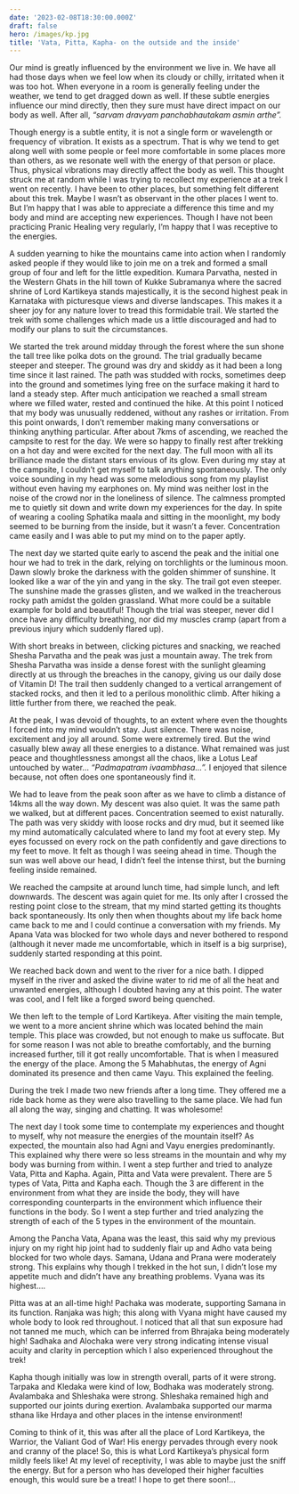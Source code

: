 ```yaml
---
date: '2023-02-08T18:30:00.000Z'
draft: false
hero: /images/kp.jpg
title: 'Vata, Pitta, Kapha- on the outside and the inside'
---
```


Our mind is greatly influenced by the environment we live in. We have all had those days when we feel low when its cloudy or chilly, irritated when it was too hot. When everyone in a room is generally feeling under the weather, we tend to get dragged down as well. If these subtle energies influence our mind directly, then they sure must have direct impact on our body as well. After all, *“sarvam dravyam panchabhautakam asmin arthe”.*

Though energy is a subtle entity, it is not a single form or wavelength or frequency of vibration. It exists as a spectrum. That is why we tend to get along well with some people or feel more comfortable in some places more than others, as we resonate well with the energy of that person or place. Thus, physical vibrations may directly affect the body as well. This thought struck me at random while I was trying to recollect my experience at a trek I went on recently. I have been to other places, but something felt different about this trek. Maybe I wasn’t as observant in the other places I went to. But I’m happy that I was able to appreciate a difference this time and my body and mind are accepting new experiences. Though I have not been practicing Pranic Healing very regularly, I’m happy that I was receptive to the energies.

A sudden yearning to hike the mountains came into action when I randomly asked people if they would like to join me on a trek and formed a small group of four and left for the little expedition. Kumara Parvatha, nested in the Western Ghats in the hill town of Kukke Subramanya where the sacred shrine of Lord Kartikeya stands majestically, it is the second highest peak in Karnataka with picturesque views and diverse landscapes. This makes it a sheer joy for any nature lover to tread this formidable trail. We started the trek with some challenges which made us a little discouraged and had to modify our plans to suit the circumstances.

We started the trek around midday through the forest where the sun shone the tall tree like polka dots on the ground. The trial gradually became steeper and steeper. The ground was dry and skiddy as it had been a long time since it last rained. The path was studded with rocks, sometimes deep into the ground and sometimes lying free on the surface making it hard to land a steady step. After much anticipation we reached a small stream where we filled water, rested and continued the hike. At this point I noticed that my body was unusually reddened, without any rashes or irritation. From this point onwards, I don’t remember making many conversations or thinking anything particular. After about 7kms of ascending, we reached the campsite to rest for the day. We were so happy to finally rest after trekking on a hot day and were excited for the next day. The full moon with all its brilliance made the distant stars envious of its glow. Even during my stay at the campsite, I couldn’t get myself to talk anything spontaneously. The only voice sounding in my head was some melodious song from my playlist without even having my earphones on. My mind was neither lost in the noise of the crowd nor in the loneliness of silence. The calmness prompted me to quietly sit down and write down my experiences for the day. In spite of wearing a cooling Sphatika maala and sitting in the moonlight, my body seemed to be burning from the inside, but it wasn’t a fever. Concentration came easily and I was able to put my mind on to the paper aptly.

The next day we started quite early to ascend the peak and the initial one hour we had to trek in the dark, relying on torchlights or the luminous moon. Dawn slowly broke the darkness with the golden shimmer of sunshine. It looked like a war of the yin and yang in the sky. The trail got even steeper. The sunshine made the grasses glisten, and we walked in the treacherous rocky path amidst the golden grassland. What more could be a suitable example for bold and beautiful! Though the trial was steeper, never did I once have any difficulty breathing, nor did my muscles cramp (apart from a previous injury which suddenly flared up).

With short breaks in between, clicking pictures and snacking, we reached Shesha Parvatha and the peak was just a mountain away. The trek from Shesha Parvatha was inside a dense forest with the sunlight gleaming directly at us through the breaches in the canopy, giving us our daily dose of Vitamin D! The trail then suddenly changed to a vertical arrangement of stacked rocks, and then it led to a perilous monolithic climb. After hiking a little further from there, we reached the peak.

At the peak, I was devoid of thoughts, to an extent where even the thoughts I forced into my mind wouldn’t stay. Just silence. There was noise, excitement and joy all around. Some were extremely tired. But the wind casually blew away all these energies to a distance. What remained was just peace and thoughtlessness amongst all the chaos, like a Lotus Leaf untouched by water… *“Padmapatram ivaambhasa…”.* I enjoyed that silence because, not often does one spontaneously find it.

We had to leave from the peak soon after as we have to climb a distance of 14kms all the way down. My descent was also quiet. It was the same path we walked, but at different paces. Concentration seemed to exist naturally. The path was very skiddy with loose rocks and dry mud, but it seemed like my mind automatically calculated where to land my foot at every step. My eyes focussed on every rock on the path confidently and gave directions to my feet to move. It felt as though I was seeing ahead in time. Though the sun was well above our head, I didn’t feel the intense thirst, but the burning feeling inside remained.

We reached the campsite at around lunch time, had simple lunch, and left downwards. The descent was again quiet for me. Its only after I crossed the resting point close to the stream, that my mind started getting its thoughts back spontaneously. Its only then when thoughts about my life back home came back to me and I could continue a conversation with my friends. My Apana Vata was blocked for two whole days and never bothered to respond (although it never made me uncomfortable, which in itself is a big surprise), suddenly started responding at this point.

We reached back down and went to the river for a nice bath. I dipped myself in the river and asked the divine water to rid me of all the heat and unwanted energies, although I doubted having any at this point. The water was cool, and I felt like a forged sword being quenched.

We then left to the temple of Lord Kartikeya. After visiting the main temple, we went to a more ancient shrine which was located behind the main temple. This place was crowded, but not enough to make us suffocate. But for some reason I was not able to breathe comfortably, and the burning increased further, till it got really uncomfortable. That is when I measured the energy of the place. Among the 5 Mahabhutas, the energy of Agni dominated its presence and then came Vayu. This explained the feeling.

During the trek I made two new friends after a long time. They offered me a ride back home as they were also travelling to the same place. We had fun all along the way, singing and chatting. It was wholesome!

The next day I took some time to contemplate my experiences and thought to myself, why not measure the energies of the mountain itself? As expected, the mountain also had Agni and Vayu energies predominantly. This explained why there were so less streams in the mountain and why my body was burning from within. I went a step further and tried to analyze Vata, Pitta and Kapha. Again, Pitta and Vata were prevalent. There are 5 types of Vata, Pitta and Kapha each. Though the 3 are different in the environment from what they are inside the body, they will have corresponding counterparts in the environment which influence their functions in the body. So I went a step further and tried analyzing the strength of each of the 5 types in the environment of the mountain.

Among the Pancha Vata, Apana was the least, this said why my previous injury on my right hip joint had to suddenly flair up and Adho vata being blocked for two whole days. Samana, Udana and Prana were moderately strong. This explains why though I trekked in the hot sun, I didn’t lose my appetite much and didn’t have any breathing problems. Vyana was its highest….

Pitta was at an all-time high! Pachaka was moderate, supporting Samana in its function. Ranjaka was high; this along with Vyana might have caused my whole body to look red throughout. I noticed that all that sun exposure had not tanned me much, which can be inferred from Bhrajaka being moderately high! Sadhaka and Alochaka were very strong indicating intense visual acuity and clarity in perception which I also experienced throughout the trek!

Kapha though initially was low in strength overall, parts of it were strong. Tarpaka and Kledaka were kind of low, Bodhaka was moderately strong. Avalambaka and Shleshaka were strong. Shleshaka remained high and supported our joints during exertion. Avalambaka supported our marma sthana like Hrdaya and other places in the intense environment!

Coming to think of it, this was after all the place of Lord Kartikeya, the Warrior, the Valiant God of War! His energy pervades through every nook and cranny of the place! So, this is what Lord Kartikeya’s physical form mildly feels like! At my level of receptivity, I was able to maybe just the sniff the energy. But for a person who has developed their higher faculties enough, this would sure be a treat! I hope to get there soon!...
